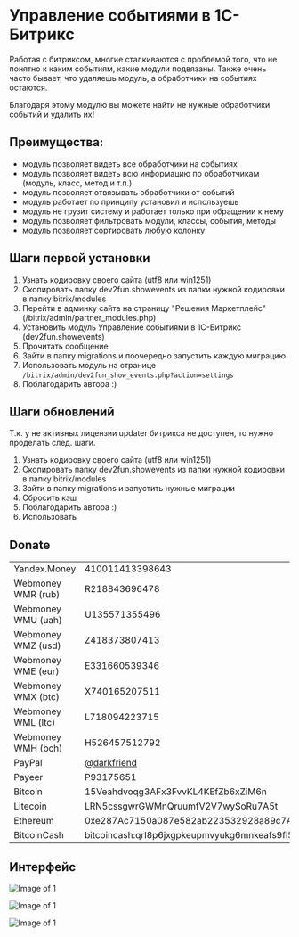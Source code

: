 # Управление событиями в 1С-Битрикс
Работая с битриксом, многие сталкиваются с проблемой того, что не понятно к каким событиям, какие модули подвязаны.
Также очень часто бывает, что удаляешь модуль, а обработчики на событиях остаются.

Благодаря этому модулю вы можете найти не нужные обработчики событий и удалить их!

## Преимущества:
* модуль позволяет видеть все обработчики на событиях
* модуль позволяет видеть всю информацию по обработчикам (модуль, класс, метод и т.п.)
* модуль позволяет отвязывать обработчики от событий
* модуль работает по принципу установил и используешь
* модуль не грузит систему и работает только при обращении к нему
* модуль позволяет фильтровать модули, классы, события, методы
* модуль позволяет сортировать любую колонку

## Шаги первой установки

1. Узнать кодировку своего сайта (utf8 или win1251)
1. Скопировать папку dev2fun.showevents из папки нужной кодировки в папку bitrix/modules
1. Перейти в админку сайта на страницу "Решения Маркетплейс" (/bitrix/admin/partner_modules.php)
1. Установить модуль Управление событиями в 1С-Битрикс (dev2fun.showevents)
1. Прочитать сообщение
1. Зайти в папку migrations и поочередно запустить каждую миграцию
1. Использовать модуль на странице `/bitrix/admin/dev2fun_show_events.php?action=settings`
1. Поблагодарить автора :)

## Шаги обновлений
Т.к. у не активных лицензии updater битрикса не доступен, то нужно проделать след. шаги.

1. Узнать кодировку своего сайта (utf8 или win1251)
1. Скопировать папку dev2fun.showevents из папки нужной кодировки в папку bitrix/modules
1. Зайти в папку migrations и запустить нужные миграции
1. Сбросить кэш
1. Поблагодарить автора :)
1. Использовать

## Donate

|   |  |
| ------------- | ------------- |
| Yandex.Money  | 410011413398643  |
| Webmoney WMR (rub)  | R218843696478  |
| Webmoney WMU (uah)  | U135571355496  |
| Webmoney WMZ (usd)  | Z418373807413  |
| Webmoney WME (eur)  | E331660539346  |
| Webmoney WMX (btc)  | X740165207511  |
| Webmoney WML (ltc)  | L718094223715  |
| Webmoney WMH (bch)  | H526457512792  |
| PayPal  | [@darkfriend](https://www.paypal.me/darkfriend)  |
| Payeer  | P93175651  |
| Bitcoin  | 15Veahdvoqg3AFx3FvvKL4KEfZb6xZiM6n  |
| Litecoin  | LRN5cssgwrGWMnQruumfV2V7wySoRu7A5t  |
| Ethereum  | 0xe287Ac7150a087e582ab223532928a89c7A7E7B2  |
| BitcoinCash  | bitcoincash:qrl8p6jxgpkeupmvyukg6mnkeafs9fl5dszft9fw9w  |


## Интерфейс

![Image of 1](https://github.com/darkfriend/dev2fun.showevents/images/fbda0c8c13.png)

![Image of 1](https://github.com/darkfriend/dev2fun.showevents/images/348a5e1b3e.png)

![Image of 1](https://github.com/darkfriend/dev2fun.showevents/images/7e76a7efe7.png)